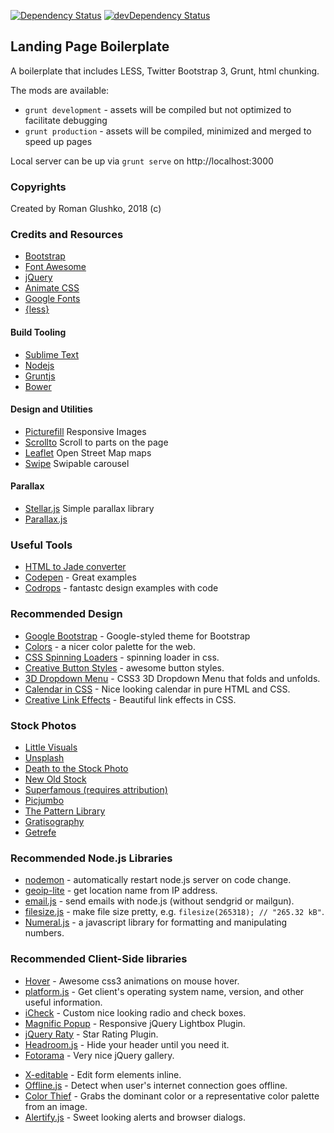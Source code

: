 [![Dependency Status](https://david-dm.org/roma-glushko/landing-boilerplate.png)](https://david-dm.org/roma-glushko/landing-boilerplate)
[![devDependency Status](https://david-dm.org/roma-glushko/landing-boilerplate/dev-status.png)](https://david-dm.org/roma-glushko/landing-boilerplate#info=devDependencies)

## Landing Page Boilerplate

A boilerplate that includes LESS, Twitter Bootstrap 3, Grunt, html chunking.

The mods are available:
- `grunt development` - assets will be compiled but not optimized to facilitate debugging
- `grunt production` - assets will be compiled, minimized and merged to speed up pages

Local server can be up via `grunt serve` on http://localhost:3000

### Copyrights

Created by Roman Glushko, 2018 (c)

### Credits and Resources

* [Bootstrap](http://getbootstrap.com/)
* [Font Awesome](http://fontawesome.io/)
* [jQuery](http://jquery.com/)
* [Animate CSS](https://daneden.me/animate/)
* [Google Fonts](http://www.google.com/fonts)
* [{less}](http://lesscss.org/)

#### Build Tooling

* [Sublime Text](http://www.sublimetext.com/)
* [Nodejs](http://nodejs.org/)
* [Gruntjs](http://gruntjs.com/)
* [Bower](http://bower.io/)

#### Design and Utilities

* [Picturefill](https://github.com/scottjehl/picturefill) Responsive Images
* [Scrollto](https://github.com/flesler/jquery.scrollTo) Scroll to parts on the page
* [Leaflet](https://github.com/Leaflet/Leaflet) Open Street Map maps
* [Swipe](https://github.com/bradbirdsall/Swipe) Swipable carousel

#### Parallax

* [Stellar.js](https://github.com/markdalgleish/stellar.js) Simple parallax library
* [Parallax.js](http://wagerfield.github.io/parallax/)


### Useful Tools

* [HTML to Jade converter](http://html2jade.aaron-powell.com)
* [Codepen](http://codepen.io/) - Great examples
* [Codrops](http://tympanus.net/codrops/) - fantastc design examples with code

### Recommended Design

- [Google Bootstrap](http://todc.github.io/todc-bootstrap/) - Google-styled theme for Bootstrap
- [Colors](http://clrs.cc) - a nicer color palette for the web.
- [CSS Spinning Loaders](http://codepen.io/andymcfee/pen/ioskA) - spinning loader in css.
- [Creative Button Styles](http://tympanus.net/Development/CreativeButtons/) - awesome button styles.
- [3D Dropdown Menu](http://soulwire.github.io/Makisu/) - CSS3 3D Dropdown Menu that folds and unfolds.
- [Calendar in CSS](http://cssdeck.com/labs/vr7yddm7) - Nice looking calendar in pure HTML and CSS.
- [Creative Link Effects](http://tympanus.net/Development/CreativeLinkEffects/) - Beautiful link effects in CSS.


### Stock Photos

* [Little Visuals](http://littlevisuals.co/)
* [Unsplash](http://unsplash.com/)
* [Death to the Stock Photo](http://join.deathtothestockphoto.com/)
* [New Old Stock](http://nos.twnsnd.co/)
* [Superfamous (requires attribution)](http://superfamous.com/)
* [Picjumbo](http://picjumbo.com/)
* [The Pattern Library](http://thepatternlibrary.com/)
* [Gratisography](http://www.gratisography.com/)
* [Getrefe](http://getrefe.tumblr.com/)


### Recommended Node.js Libraries

* [nodemon](https://github.com/remy/nodemon) - automatically restart node.js server on code change.
* [geoip-lite](https://github.com/bluesmoon/node-geoip) - get location name from IP address.
* [email.js](https://github.com/eleith/emailjs) - send emails with node.js (without sendgrid or mailgun).
* [filesize.js](http://filesizejs.com/) - make file size pretty, e.g. `filesize(265318); // "265.32 kB"`.
* [Numeral.js](http://numeraljs.com) - a javascript library for formatting and manipulating numbers.

### Recommended Client-Side libraries

- [Hover](https://github.com/IanLunn/Hover) - Awesome css3 animations on mouse hover.
- [platform.js](https://github.com/bestiejs/platform.js) - Get client's operating system name, version, and other useful information.
- [iCheck](https://github.com/fronteed/iCheck) - Custom nice looking radio and check boxes.
- [Magnific Popup](http://dimsemenov.com/plugins/magnific-popup/) - Responsive jQuery Lightbox Plugin.
- [jQuery Raty](http://wbotelhos.com/raty/) - Star Rating Plugin.
- [Headroom.js](http://wicky.nillia.ms/headroom.js/) - Hide your header until you need it.
- [Fotorama](http://fotorama.io) - Very nice jQuery gallery.
* [X-editable](http://vitalets.github.io/x-editable/) - Edit form elements inline.
* [Offline.js](http://github.hubspot.com/offline/docs/welcome/) - Detect when user's internet connection goes offline.
* [Color Thief](https://github.com/lokesh/color-thief) - Grabs the dominant color or a representative color palette from an image.
* [Alertify.js](http://fabien-d.github.io/alertify.js/) - Sweet looking alerts and browser dialogs.
